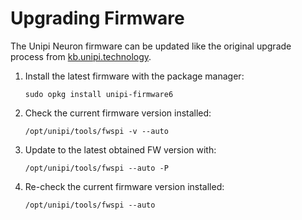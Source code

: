 # Upgrading Firmware

<!-- content start -->
The Unipi Neuron firmware can be updated like the original upgrade process from [kb.unipi.technology](https://kb.unipi.technology/en:sw:04-unipi-firmware).

1. Install the latest firmware with the package manager:
    ```shell
    sudo opkg install unipi-firmware6
    ```
2. Check the current firmware version installed:
    ```shell
    /opt/unipi/tools/fwspi -v --auto
    ```
3. Update to the latest obtained FW version with:
    ```shell
    /opt/unipi/tools/fwspi --auto -P
    ```
4. Re-check the current firmware version installed:
    ```shell
    /opt/unipi/tools/fwspi --auto
    ```
<!-- content end -->
